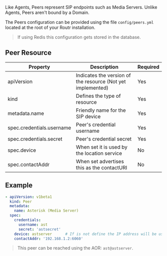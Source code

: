Like Agents, Peers represent SIP endpoints such as Media Servers.
Unlike Agents, Peers aren't bound by a Domain.

The Peers configuration can be provided using the file `config/peers.yml` located at the root of your Routr installation.

> If using Redis this configuration gets stored in the database.

## Peer Resource

| Property | Description | Required |
| --- | --- | --- |
| apiVersion | Indicates the version of the resource (Not yet implemented) | Yes |
| kind | Defines the type of resource | Yes |
| metadata.name | Friendly name for the SIP device | Yes |
| spec.credentials.username | Peer's credential username | Yes |
| spec.credentials.secret | Peer's credential secret | Yes |
| spec.device | When set it is used by the location service  | No |
| spec.contactAddr | When set advertises this as the contactURI | No |

## Example

```yaml
- apiVersion: v1beta1
  kind: Peer
  metadata:
    name: Asterisk (Media Server)
  spec:
    credentials:
      username: ast
      secret: 'astsecret'
    device: astserver      # If is not define the IP address will be used
    contactAddr: '192.168.1.2:6060'
```

> This peer can be reached using the AOR: `ast@astserver`.
